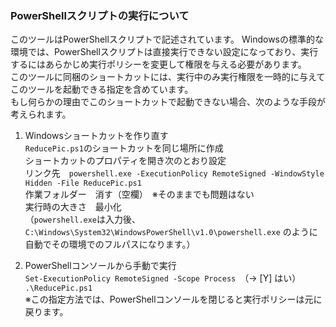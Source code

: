 ### PowerShellスクリプトの実行について

このツールはPowerShellスクリプトで記述されています。
Windowsの標準的な環境では、PowerShellスクリプトは直接実行できない設定になっており、実行するにはあらかじめ実行ポリシーを変更して権限を与える必要があります。  
このツールに同梱のショートカットには、実行中のみ実行権限を一時的に与えてこのツールを起動できる指定を含めています。  
もし何らかの理由でこのショートカットで起動できない場合、次のような手段が考えられます。

1. Windowsショートカットを作り直す  
`ReducePic.ps1`のショートカットを同じ場所に作成  
ショートカットのプロパティを開き次のとおり設定  
リンク先　`powershell.exe -ExecutionPolicy RemoteSigned -WindowStyle Hidden -File ReducePic.ps1`  
作業フォルダー　消す（空欄）　※そのままでも問題はない  
実行時の大きさ　最小化  
（`powershell.exe`は入力後、`C:\Windows\System32\WindowsPowerShell\v1.0\powershell.exe` のように自動でその環境でのフルパスになります。）

2. PowerShellコンソールから手動で実行  
`Set-ExecutionPolicy RemoteSigned -Scope Process`　（→ [Y] はい）  
`.\ReducePic.ps1`  
※この指定方法では、PowerShellコンソールを閉じると実行ポリシーは元に戻ります。
